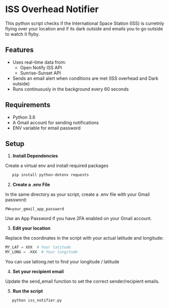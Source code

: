 # ISS Overhead Notifier

This python script checks if the International Space Station (ISS) is  curretnly flying over your location and
if its dark outside and emails you to go outside to watch it flyby.

## Features

- Uses real-time data from:
  - Open Notify ISS API
  - Sunrise-Sunset API
- Sends an email alert when conditions are met (ISS overhead and Dark outside)
- Runs continuously in the background every 60 seconds

## Requirements
- Python 3.6
- A Gmail account for sending notifications
- ENV variable for email password

## Setup 
1. **Install Dependencies**

Create a virtual env and install required packages
```bash
   pip install python-dotenv requests
```

2. **Create a .env File**

In the same directory as your script, create a .env file with your Gmail password:
```.env
PW=your_gmail_app_password
```
Use an App Password if you have 2FA enabled on your Gmail account.

3. **Edit your location**

Replace the coordinates in the script with your actual latitude and longitude:
```python
MY_LAT = XXX  # Your latitude
MY_LONG = -XXX  # Your longitude
```
You can use latlong.net to find your longitude / latitude

4. **Set your recipient email**

Update the send_email function to set the correct sender/recipient emails.

5. **Run the script**

```bash
   python iss_notifier.py
```